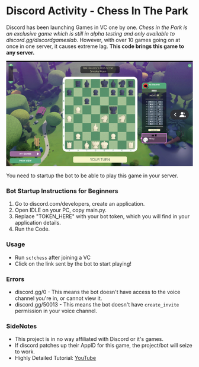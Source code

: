 # Discord Activity - Chess In The Park
Discord has been launching Games in VC one by one. *Chess in the Park is an exclusive game which is still in alpha testing and only available to discord.gg/discordgameslab.* However, with over 10 games going on at once in one server, it causes extreme lag. **This code brings this game to any server.**

![chess.png](https://github.com/SkullCrusher0003/discord-chess-activity/blob/main/chess.png)

You need to startup the bot to be able to play this game in your server.

### Bot Startup Instructions for Beginners
1. Go to discord.com/developers, create an application.
2. Open IDLE on your PC, copy main.py.
3. Replace "TOKEN_HERE" with your bot token, which you will find in your application details.
4. Run the Code.

### Usage
- Run `sc!chess` after joining a VC
- Click on the link sent by the bot to start playing!

### Errors
- discord.gg/0 - This means the bot doesn't have access to the voice channel you're in, or cannot view it.
- discord.gg/50013 - This means the bot doesn't have `create_invite` permission in your voice channel.

### SideNotes
- This project is in no way affiliated with Discord or it's games.
- If discord patches up their AppID for this game, the project/bot will seize to work.
- Highly Detailed Tutorial: [YouTube](https://www.youtube.com/watch?v=i2omdg_jOsQ)
